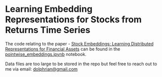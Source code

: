 # Learning Embedding Representations for Stocks from Returns Time Series

The code relating to the paper - [Stock Embeddings: Learning Distributed Representations for Financial Assets](https://arxiv.org/pdf/2202.08968.pdf) can be found in the [pointwise_embeddings.ipynb](https://github.com/rian-dolphin/stock-embeddings/blob/main/pointwise_embeddings.ipynb) notebook.

Data files are too large to be stored in the repo but feel free to reach out to me via email: dolphrian@gmail.com
